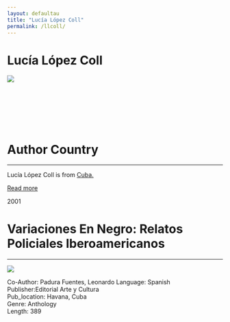 ```yaml
---
layout: defaultau
title: "Lucía López Coll"
permalink: /llcoll/
---
```

<!-- partial:index.partial.html -->
<div class="content">
     <h1>Lucía López Coll</h1>
    <div class="quote">
        <div><img src="https://editorialverbum.es/wp-content/uploads/2019/05/LUC%C3%8DA-WEB.jpg" class="logo"></div>
    </div>
    <div class="timeline">
        <div style="padding-bottom:100px;"></div>
        <div class="block">
             <div class="date right"><p class="right">  </p></div>
            <div class="dot"></div>
            <div class="left first">
            <div class="author_country">
                <h1>Author Country</h1><hr>
          <div class="aclocation">  <p>Lucía López Coll is from <a href="{{ site.baseurl }}/14"> Cuba.</a></p></div>
              <div class="acreadmore">  <a href="" target="_blank">Read more</a></div>
            </div>
            </div>
        <div class="block">
            <div class="date left"><p class="left">2001</p></div>
            <div class="dot"></div>
            <div class="right">
                <h1>Variaciones En Negro: Relatos Policiales Iberoamericanos</h1><hr>
                <p><img src="https://m.media-amazon.com/images/I/517oww-AhNL._SX335_BO1,204,203,200_.jpg"></p>
                <p>
		   Co-Author: Padura Fuentes, Leonardo                
		   Language: Spanish<br/>
                Publisher:Editorial Arte y Cultura<br/>
                Pub_location: Havana, Cuba<br/>
                Genre: Anthology<br/>
                Length: 389 <br/>                   </p>
            </div>
        </div>
